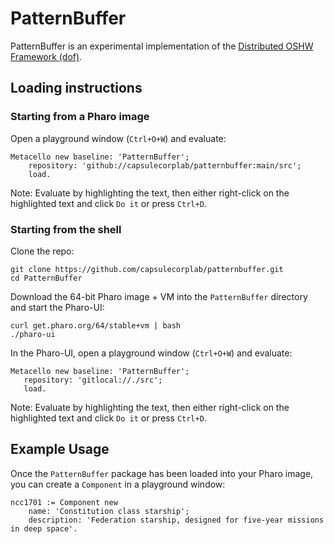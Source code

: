 # PatternBuffer

PatternBuffer is an experimental implementation of the [Distributed OSHW Framework (dof)](https://mach30.github.io/dof/).

## Loading instructions

### Starting from a Pharo image

Open a playground window (`Ctrl+O+W`) and evaluate:

```smalltalk
Metacello new baseline: 'PatternBuffer';
    repository: 'github://capsulecorplab/patternbuffer:main/src';
    load.
```

Note: Evaluate by highlighting the text, then either right-click on the highlighted text and click `Do it` or press `Ctrl+D`.

### Starting from the shell

Clone the repo:

```shell
git clone https://github.com/capsulecorplab/patternbuffer.git
cd PatternBuffer
```

Download the 64-bit Pharo image + VM into the `PatternBuffer` directory and start the Pharo-UI:

```shell
curl get.pharo.org/64/stable+vm | bash
./pharo-ui
```

In the Pharo-UI, open a playground window (`Ctrl+O+W`) and evaluate:

```smalltalk
Metacello new baseline: 'PatternBuffer';
   repository: 'gitlocal://./src';
   load.
```

Note: Evaluate by highlighting the text, then either right-click on the highlighted text and click `Do it` or press `Ctrl+D`.

## Example Usage

Once the `PatternBuffer` package has been loaded into your Pharo image, you can create a `Component` in a playground window:

```smalltalk
ncc1701 := Component new
    name: 'Constitution class starship';
    description: 'Federation starship, designed for five-year missions in deep space'.
```
